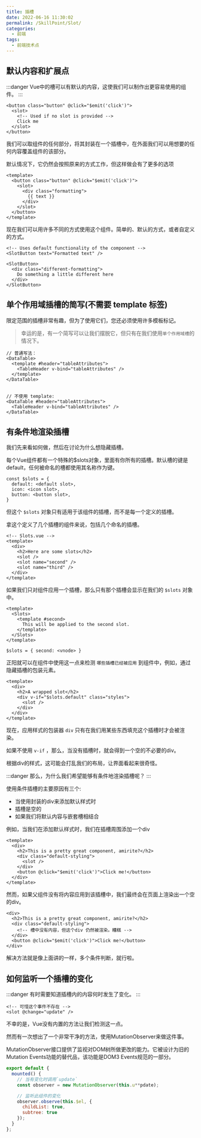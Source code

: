 ```yaml
---
title: 插槽
date: 2022-06-16 11:30:02
permalink: /SkillPoint/Slot/
categories:
  - 前端
tags:
  - 前端技术点
---
```


## 默认内容和扩展点

:::danger
Vue中的槽可以有默认的内容，这使我们可以制作出更容易使用的组件。
:::

```vue
<button class="button" @click="$emit('click')">
  <slot>
    <!-- Used if no slot is provided -->
    Click me
  </slot>
</button>
```

我们可以取组件的任何部分，将其封装在一个插槽中，在外面我们可以用想要的任何内容覆盖组件的该部分。

默认情况下，它仍然会按照原来的方式工作，但这样做会有了更多的选项

```vue
<template>
  <button class="button" @click="$emit('click')">
    <slot>
      <div class="formatting">
        {{ text }}
      </div>
    </slot>
  </button>
</template>
```

现在我们可以用许多不同的方式使用这个组件。简单的、默认的方式，或者自定义的方式。

```vue
<!-- Uses default functionality of the component -->
<SlotButton text="Formatted text" />

<SlotButton>
  <div class="different-formatting">
    Do something a little different here
  </div>
</SlotButton>
```

## 单个作用域插槽的简写(不需要 template 标签)

限定范围的插槽非常有趣，但为了使用它们，您还必须使用许多模板标记。

> 幸运的是，有一个简写可以让我们摆脱它，但只有在我们使用`单个作用域槽`的情况下。

```vue
// 普通写法：
<DataTable>
  <template #header="tableAttributes">
    <TableHeader v-bind="tableAttributes" />
  </template>
</DataTable>


// 不使用 template:
<DataTable #header="tableAttributes">
  <TableHeader v-bind="tableAttributes" />
</DataTable>
```


## 有条件地渲染插槽

我们先来看如何做，然后在讨论为什么想隐藏插槽。

每个Vue组件都有一个特殊的$slots对象，里面有你所有的插槽。默认槽的键是default，任何被命名的槽都使用其名称作为键。

```vue
const $slots = {
  default: <default slot>,
  icon: <icon slot>,
  button: <button slot>,
}
```

但这个 `$slots` 对象只有适用于该组件的插槽，而不是每一个定义的插槽。

拿这个定义了几个插槽的组件来说，包括几个命名的插槽。

```vue
<!-- Slots.vue -->
<template>
  <div>
    <h2>Here are some slots</h2>
    <slot />
    <slot name="second" />
    <slot name="third" />
  </div>
</template>
```

如果我们只对组件应用一个插槽，那么只有那个插槽会显示在我们的 `$slots` 对象中。

```vue
<template>
  <Slots>
    <template #second>
      This will be applied to the second slot.
    </template>
  </Slots>
</template>

$slots = { second: <vnode> }
```

正阳就可以在组件中使用这一点来检测 `哪些插槽已经被应用` 到组件中，例如，通过隐藏插槽的包装元素。

```vue
<template>
  <div>
    <h2>A wrapped slot</h2>
    <div v-if="$slots.default" class="styles">
      <slot />
    </div>
  </div>
</template>
```

现在，应用样式的包装器 `div` 只有在我们用某些东西填充这个插槽时才会被渲染。

如果不使用 `v-if` ，那么，当没有插槽时，就会得到一个空的不必要的div。

根据div的样式，这可能会打乱我们的布局，让界面看起来很奇怪。

:::danger
那么，为什么我们希望能够有条件地渲染插槽呢？
:::

使用条件插槽的主要原因有三个:

- 当使用封装的div来添加默认样式时
- 插槽是空的
- 如果我们将默认内容与嵌套槽相结合

例如，当我们在添加默认样式时，我们在插槽周围添加一个div

```vue
<template>
  <div>
    <h2>This is a pretty great component, amirite?</h2>
    <div class="default-styling">
      <slot />
    </div>
    <button @click="$emit('click')">Click me!</button>
  </div>
</template>
```

然而，如果父组件没有将内容应用到该插槽中，我们最终会在页面上渲染出一个空的div。

```vue
<div>
  <h2>This is a pretty great component, amirite?</h2>
  <div class="default-styling">
    <!-- 槽中没有内容，但这个div 仍然被渲染。糟糕 -->
  </div>
  <button @click="$emit('click')">Click me!</button>
</div>
```

解决方法就是像上面讲的一样，多个条件判断，就行啦。

## 如何监听一个插槽的变化

:::danger
有时需要知道插槽内的内容何时发生了变化。
:::

```vue
<!-- 可惜这个事件不存在 -->
<slot @change="update" />
```

不幸的是，Vue没有内置的方法让我们检测这一点。

然而有一次想出了一个非常干净的方法，使用MutationObserver来做这件事。

MutationObserver接口提供了监视对DOM树所做更改的能力。它被设计为旧的Mutation Events功能的替代品，该功能是DOM3 Events规范的一部分。

```js
export default {
  mounted() {
    // 当有变化时调用`update`
    const observer = new MutationObserver(this.u**pdate);

    // 监听此组件的变化
    observer.observe(this.$el, {
      childList: true,
      subtree: true
    });
  }
};
```

